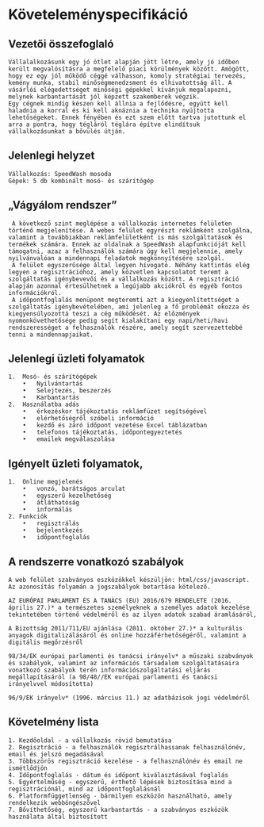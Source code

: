 # Követeleményspecifikáció

## Vezetői összefoglaló

    Vállalalkozásunk egy jó ötlet alapján jött létre, amely jó időben került megvalósításra a megfelelő piaci körülmények között. Amögött, hogy ez egy jól működő céggé válhasson, komoly stratégiai tervezés, kemény munka, stabil minőségmenedzsment és elhivatottság áll. A vásárlói elégedettséget minőségi gépekkel kívánjuk megalapozni, melynek karbantartását jól képzett szakemberek végzik. 
    Egy cégnek mindig készen kell állnia a fejlődésre, együtt kell haladnia a korral és ki kell aknáznia a technika nyújtotta lehetőségeket. Ennek fényében és ezt szem előtt tartva jutottunk el arra a pontra, hogy tégláról téglára építve elindítsuk vállalkozásunkat a bővülés útján.

## Jelenlegi helyzet
    Vállalkozás: SpeedWash mosoda
    Gépek: 5 db kombinált mosó- és szárítógép

## „Vágyálom rendszer”
     A következő szint meglépése a vállalkozás internetes felületen történő megjelenítése. A webes felület egyrészt reklámként szolgálna, valamint a továbbiakban reklámfelületként is más szolgáltatások és termékek számára. Ennek az oldalnak a SpeedWash alapfunkcióját kell támogatni, azaz a felhasználók számára úgy kell megjelennie, amely nyilvánvalóan a mindennapi feladatok megkönnyítésére szolgál.
     A felület egyszerűsége által legyen hívogató. Néhány kattintás elég legyen a regisztrációhoz, amely közvetlen kapcsolatot teremt a szolgáltatás igénybevevői és a vállalkozás között. A regisztráció alapján azonnal értesülhetnek a legújabb akciókról és egyéb fontos információkról.
     A időpontfoglalás menüpont megteremti azt a kiegyenlítettséget a szolgáltatás igénybevételében, ami jelenleg a fő problémát okozza és kiegyensúlyozottá teszi a cég működését. Az előzmények nyomonkövethetősége pedig segít kialakítani egy napi/heti/havi rendszerességet a felhasználók részére, amely segít szervezettebbé tenni a mindennapjaikat.

## Jelenlegi üzleti folyamatok
    1.	Mosó- és szárítógépek
        •	Nyilvántartás
        •	Selejtezés, beszerzés
        •	Karbantartás 
    2.	Használatba adás 
        •	érkezéskor tájékoztatás reklámfüzet segítségével
        •	elérhetőségről szóbeli információ
        •	kezdő és záró időpont vezetése Excel táblázatban
        •   telefonos tájékoztatás, időpontegyeztetés
        •   emailek megválaszolása

## Igényelt üzleti folyamatok,
    1.	Online megjelenés
        •	vonzó, barátságos arculat
        •	egyszerű kezelhetőség
        •	átláthatóság
        •	informálás
    2. Funkciók
        •   regisztrálás
        •   bejelentkezés
        •   időpontfoglalás
    
## A rendszerre vonatkozó szabályok
    A web felület szabványos eszközökkel készüljön: html/css/javascript. Az azonosítás folyamán a jogszabályok betartása kötelező.

    AZ EURÓPAI PARLAMENT ÉS A TANÁCS (EU) 2016/679 RENDELETE (2016. április 27.)* a természetes személyeknek a személyes adatok kezelése tekintetében történő védelméről és az ilyen adatok szabad áramlásáról,

    A Bizottság 2011/711/EU ajánlása (2011. október 27.)* a kulturális anyagok digitalizálásáról és online hozzáférhetőségéről, valamint a digitális megőrzésről

    98/34/EK európai parlamenti és tanácsi irányelv* a műszaki szabványok és szabályok, valamint az információs társadalom szolgáltatásaira vonatkozó szabályok terén információszolgáltatási eljárás megállapításáról (a 98/48//EK európai parlamenti és tanácsi irányelvvel módosította)

    96/9/EK irányelv* (1996. március 11.) az adatbázisok jogi védelméről

## Követelmény lista
    1. Kezdőoldal - a vállalkozás rövid bemutatása
    2. Regisztráció - a felhasználók regisztrálhassanak felhasználónév, email és jelszó megadásával
    3. Többszörös regisztráció kezelése - a felhasználónév és email ne ismétlődjön
    4. Időpontfoglalás - dátum és időpont kiválasztásával foglalás
    5. Egyértelműség - egyszerű, érthető lépések biztosítása mind a regisztrációnál, mind az időpontfoglalásnál
    6. Platformfüggetlenség - bármilyen eszközön használható, amely rendelkezik webböngészővel
    7. Bővíthetőség, egyszerű karbantartás - a szabványos eszközök használata által biztosított

